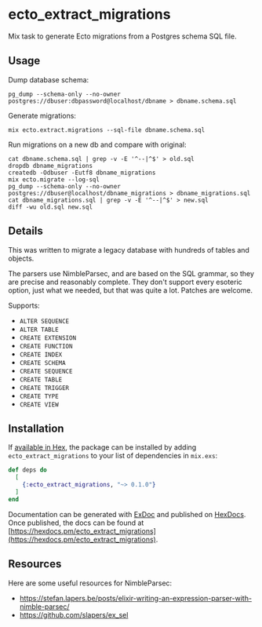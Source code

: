 # ecto_extract_migrations

Mix task to generate Ecto migrations from a Postgres schema SQL file.

## Usage

Dump database schema:

```shell
pg_dump --schema-only --no-owner postgres://dbuser:dbpassword@localhost/dbname > dbname.schema.sql
```

Generate migrations:

```shell
mix ecto.extract.migrations --sql-file dbname.schema.sql
```

Run migrations on a new db and compare with original:

```shell
cat dbname.schema.sql | grep -v -E '^--|^$' > old.sql
dropdb dbname_migrations
createdb -Odbuser -Eutf8 dbname_migrations
mix ecto.migrate --log-sql
pg_dump --schema-only --no-owner postgres://dbuser@localhost/dbname_migrations > dbname_migrations.sql
cat dbname_migrations.sql | grep -v -E '^--|^$' > new.sql
diff -wu old.sql new.sql
```

## Details

This was written to migrate a legacy database with hundreds of tables and
objects.

The parsers use NimbleParsec, and are based on the SQL grammar, so they are
precise and reasonably complete. They don't support every esoteric option, just
what we needed, but that was quite a lot. Patches are welcome.

Supports:

* `ALTER SEQUENCE`
* `ALTER TABLE`
* `CREATE EXTENSION`
* `CREATE FUNCTION`
* `CREATE INDEX`
* `CREATE SCHEMA`
* `CREATE SEQUENCE`
* `CREATE TABLE`
* `CREATE TRIGGER`
* `CREATE TYPE`
* `CREATE VIEW`

## Installation

If [available in Hex](https://hex.pm/docs/publish), the package can be installed
by adding `ecto_extract_migrations` to your list of dependencies in `mix.exs`:

```elixir
def deps do
  [
    {:ecto_extract_migrations, "~> 0.1.0"}
  ]
end
```

Documentation can be generated with [ExDoc](https://github.com/elixir-lang/ex_doc)
and published on [HexDocs](https://hexdocs.pm). Once published, the docs can
be found at [https://hexdocs.pm/ecto_extract_migrations](https://hexdocs.pm/ecto_extract_migrations).

## Resources

Here are some useful resources for NimbleParsec:

* https://stefan.lapers.be/posts/elixir-writing-an-expression-parser-with-nimble-parsec/
* https://github.com/slapers/ex_sel
